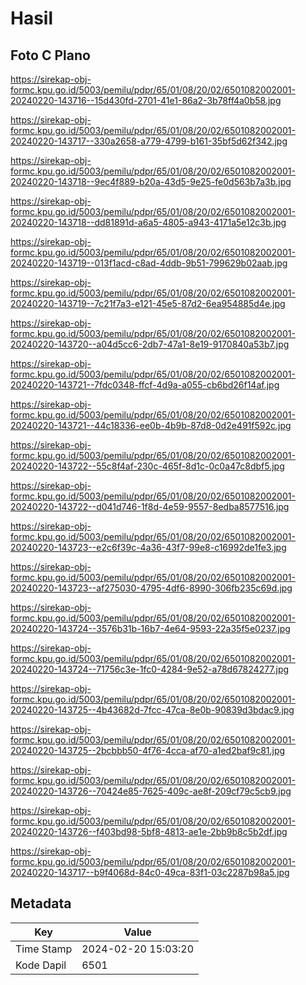 # Hasil

## Foto C Plano

https://sirekap-obj-formc.kpu.go.id/5003/pemilu/pdpr/65/01/08/20/02/6501082002001-20240220-143716--15d430fd-2701-41e1-86a2-3b78ff4a0b58.jpg

https://sirekap-obj-formc.kpu.go.id/5003/pemilu/pdpr/65/01/08/20/02/6501082002001-20240220-143717--330a2658-a779-4799-b161-35bf5d62f342.jpg

https://sirekap-obj-formc.kpu.go.id/5003/pemilu/pdpr/65/01/08/20/02/6501082002001-20240220-143718--9ec4f889-b20a-43d5-9e25-fe0d563b7a3b.jpg

https://sirekap-obj-formc.kpu.go.id/5003/pemilu/pdpr/65/01/08/20/02/6501082002001-20240220-143718--dd81891d-a6a5-4805-a943-4171a5e12c3b.jpg

https://sirekap-obj-formc.kpu.go.id/5003/pemilu/pdpr/65/01/08/20/02/6501082002001-20240220-143719--013f1acd-c8ad-4ddb-9b51-799629b02aab.jpg

https://sirekap-obj-formc.kpu.go.id/5003/pemilu/pdpr/65/01/08/20/02/6501082002001-20240220-143719--7c21f7a3-e121-45e5-87d2-6ea954885d4e.jpg

https://sirekap-obj-formc.kpu.go.id/5003/pemilu/pdpr/65/01/08/20/02/6501082002001-20240220-143720--a04d5cc6-2db7-47a1-8e19-9170840a53b7.jpg

https://sirekap-obj-formc.kpu.go.id/5003/pemilu/pdpr/65/01/08/20/02/6501082002001-20240220-143721--7fdc0348-ffcf-4d9a-a055-cb6bd26f14af.jpg

https://sirekap-obj-formc.kpu.go.id/5003/pemilu/pdpr/65/01/08/20/02/6501082002001-20240220-143721--44c18336-ee0b-4b9b-87d8-0d2e491f592c.jpg

https://sirekap-obj-formc.kpu.go.id/5003/pemilu/pdpr/65/01/08/20/02/6501082002001-20240220-143722--55c8f4af-230c-465f-8d1c-0c0a47c8dbf5.jpg

https://sirekap-obj-formc.kpu.go.id/5003/pemilu/pdpr/65/01/08/20/02/6501082002001-20240220-143722--d041d746-1f8d-4e59-9557-8edba8577516.jpg

https://sirekap-obj-formc.kpu.go.id/5003/pemilu/pdpr/65/01/08/20/02/6501082002001-20240220-143723--e2c6f39c-4a36-43f7-99e8-c16992de1fe3.jpg

https://sirekap-obj-formc.kpu.go.id/5003/pemilu/pdpr/65/01/08/20/02/6501082002001-20240220-143723--af275030-4795-4df6-8990-306fb235c69d.jpg

https://sirekap-obj-formc.kpu.go.id/5003/pemilu/pdpr/65/01/08/20/02/6501082002001-20240220-143724--3576b31b-16b7-4e64-9593-22a35f5e0237.jpg

https://sirekap-obj-formc.kpu.go.id/5003/pemilu/pdpr/65/01/08/20/02/6501082002001-20240220-143724--71756c3e-1fc0-4284-9e52-a78d67824277.jpg

https://sirekap-obj-formc.kpu.go.id/5003/pemilu/pdpr/65/01/08/20/02/6501082002001-20240220-143725--4b43682d-7fcc-47ca-8e0b-90839d3bdac9.jpg

https://sirekap-obj-formc.kpu.go.id/5003/pemilu/pdpr/65/01/08/20/02/6501082002001-20240220-143725--2bcbbb50-4f76-4cca-af70-a1ed2baf9c81.jpg

https://sirekap-obj-formc.kpu.go.id/5003/pemilu/pdpr/65/01/08/20/02/6501082002001-20240220-143726--70424e85-7625-409c-ae8f-209cf79c5cb9.jpg

https://sirekap-obj-formc.kpu.go.id/5003/pemilu/pdpr/65/01/08/20/02/6501082002001-20240220-143726--f403bd98-5bf8-4813-ae1e-2bb9b8c5b2df.jpg

https://sirekap-obj-formc.kpu.go.id/5003/pemilu/pdpr/65/01/08/20/02/6501082002001-20240220-143717--b9f4068d-84c0-49ca-83f1-03c2287b98a5.jpg


## Metadata

| Key        | Value               |
| ---------- | ------------------- |
| Time Stamp | 2024-02-20 15:03:20 |
| Kode Dapil | 6501                |



